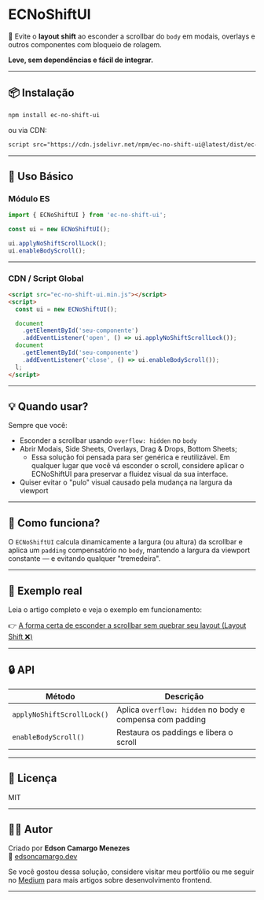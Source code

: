 # ECNoShiftUI

🛑 Evite o **layout shift** ao esconder a scrollbar do `body` em modais, overlays e outros componentes com bloqueio de rolagem.

**Leve, sem dependências e fácil de integrar.**

---

## 📦 Instalação

```bash
npm install ec-no-shift-ui
```

ou via CDN:

```html
script src="https://cdn.jsdelivr.net/npm/ec-no-shift-ui@latest/dist/ec-no-shift-ui.min.js"></script>
```

---

## 🚀 Uso Básico

### Módulo ES

```js
import { ECNoShiftUI } from 'ec-no-shift-ui';

const ui = new ECNoShiftUI();

ui.applyNoShiftScrollLock();
ui.enableBodyScroll();
```

---

### CDN / Script Global

```html
<script src="ec-no-shift-ui.min.js"></script>
<script>
  const ui = new ECNoShiftUI();

  document
    .getElementById('seu-componente')
    .addEventListener('open', () => ui.applyNoShiftScrollLock());
  document
    .getElementById('seu-componente')
    .addEventListener('close', () => ui.enableBodyScroll());
  l;
</script>
```

---

## 💡 Quando usar?

Sempre que você:

- Esconder a scrollbar usando `overflow: hidden` no `body`
- Abrir Modais, Side Sheets, Overlays, Drag & Drops, Bottom Sheets;
  - Essa solução foi pensada para ser genérica e reutilizável. Em qualquer lugar que você vá esconder o scroll, considere aplicar o ECNoShiftUI para preservar a fluidez visual da sua interface.
- Quiser evitar o "pulo" visual causado pela mudança na largura da viewport

---

## 🧠 Como funciona?

O `ECNoShiftUI` calcula dinamicamente a largura (ou altura) da scrollbar e aplica um `padding` compensatório no `body`, mantendo a largura da viewport constante — e evitando qualquer "tremedeira".

---

## 🧱 Exemplo real

Leia o artigo completo e veja o exemplo em funcionamento:

👉 [A forma certa de esconder a scrollbar sem quebrar seu layout (Layout Shift ❌)](https://medium.com/@edsoncamargo.dev/a-forma-certa-de-esconder-a-scrollbar-sem-quebrar-seu-layout-layout-shift-c1073d8cab37)

---

## 🔒 API

| Método                     | Descrição                                                |
| -------------------------- | -------------------------------------------------------- |
| `applyNoShiftScrollLock()` | Aplica `overflow: hidden` no body e compensa com padding |
| `enableBodyScroll()`       | Restaura os paddings e libera o scroll                   |

---

## 📄 Licença

MIT

---

## 🙋‍♂️ Autor

Criado por **Edson Camargo Menezes**  
🔗 [edsoncamargo.dev](https://edsoncamargo.dev)

Se você gostou dessa solução, considere visitar meu portfólio ou me seguir no [Medium](https://medium.com/@edsoncamargo.dev) para mais artigos sobre desenvolvimento frontend.

---
